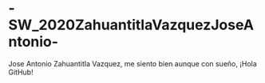 # -SW_2020ZahuantitlaVazquezJoseAntonio-
Jose Antonio Zahuantitla Vazquez, me siento bien aunque con sueño, ¡Hola GitHub!

